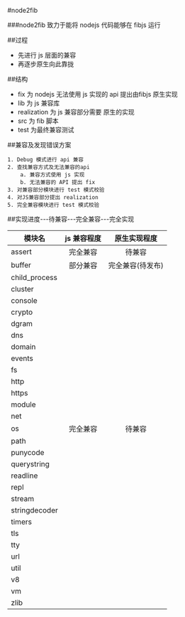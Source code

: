 #node2fib

###node2fib 致力于能将 nodejs 代码能够在 fibjs 运行		

##过程							

* 先进行 js 层面的兼容					
* 再逐步原生向此靠拢			

##结构

* fix 为 nodejs 无法使用 js 实现的 api 提出由fibjs 原生实现									
* lib 为 js 兼容库									
* realization 为 js 兼容部分需要 原生的实现								
* src 为 fib 脚本      			
* test 为最终兼容测试				


##兼容及发现错误方案

	1. Debug 模式进行 api 兼容 
	2. 查找兼容方式及无法兼容的api
		a. 兼容方式使用 js 实现
		b. 无法兼容的 API 提出 fix
	3. 对兼容部分模块进行 test 模式校验
	4. 对JS兼容部分提出 realization         
	5. 完全兼容模块进行 test 模式校验
	
##实现进度---待兼容---完全兼容---完全实现

| 模块名            | js 兼容程度        | 原生实现程度   |
| -----------------|:-----------------:|:------------:|
| assert					 | 		完全兼容		     |	 待兼容		  | 
| buffer					 |		部分兼容				 |完全兼容(待发布)|
| child_process		 |									 |						  |
| cluster					 |									 |						  |
| console					 |									 |						  |
| crypto				   |									 |						  |
| dgram					   |									 |						  |
| dns						   |									 |						  |
| domain				   |									 |						  |
| events					 |									 |						  |
| fs				       |									 |						  |
| http				     |									 |						  |
| https				     |									 |						  |
| module					 |									 |						  |
| net 						 |									 |						  |
| os				       |		完全兼容				 |	 待兼容		  |
| path					   |								   |						  |
| punycode				 |									 |						  |
| querystring			 |									 |						  |
| readline				 |									 |						  |
| repl				     |									 |						  |
| stream					 |									 |						  |
| stringdecoder		 |								   |						  |
| timers				   |									 |						  |
| tls			         |									 |						  |
| tty				       |								   |						  |
| url				       |									 |						  |
| util					   |									 |						  |
| v8				       |									 |						  |
| vm					     |									 |						  |
| zlib						 |									 |						  |